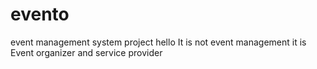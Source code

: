# evento
event management system project
hello
It is not event management it is Event organizer and service provider
